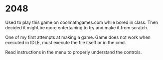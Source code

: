 # 2048
Used to play this game on coolmathgames.com while bored in class. Then decided it might be more entertaining to try and make it from scratch.

One of my first attempts at making a game. Game does not work when executed in IDLE, must execute the file itself or in the cmd.

Read instructions in the menu to properly understand the controls.
